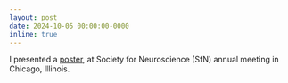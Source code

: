 ```yaml
---
layout: post
date: 2024-10-05 00:00:00-0000
inline: true
---
```


I presented a <a href='http://ewinapun.com/publications'>poster</a>, at Society for Neuroscience (SfN) annual meeting in Chicago, Illinois. 
